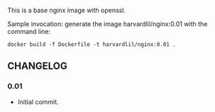 This is a base nginx image with openssl.

Sample invocation: generate the image harvardlil/nginx:0.01
with the command line:

```
docker build -f Dockerfile -t harvardlil/nginx:0.01 .
```

CHANGELOG
---------
### 0.01
- Initial commit.
